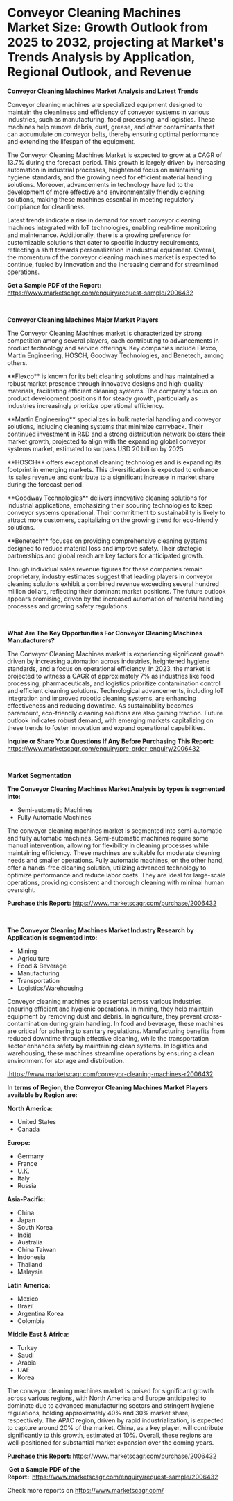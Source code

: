 <p><h1>Conveyor Cleaning Machines Market Size: Growth Outlook from 2025 to 2032, projecting at Market's Trends Analysis by Application, Regional Outlook, and Revenue</h1></p><p><strong>Conveyor Cleaning Machines Market Analysis and Latest Trends</strong></p>
<p><p>Conveyor cleaning machines are specialized equipment designed to maintain the cleanliness and efficiency of conveyor systems in various industries, such as manufacturing, food processing, and logistics. These machines help remove debris, dust, grease, and other contaminants that can accumulate on conveyor belts, thereby ensuring optimal performance and extending the lifespan of the equipment.</p><p>The Conveyor Cleaning Machines Market is expected to grow at a CAGR of 13.7% during the forecast period. This growth is largely driven by increasing automation in industrial processes, heightened focus on maintaining hygiene standards, and the growing need for efficient material handling solutions. Moreover, advancements in technology have led to the development of more effective and environmentally friendly cleaning solutions, making these machines essential in meeting regulatory compliance for cleanliness.</p><p>Latest trends indicate a rise in demand for smart conveyor cleaning machines integrated with IoT technologies, enabling real-time monitoring and maintenance. Additionally, there is a growing preference for customizable solutions that cater to specific industry requirements, reflecting a shift towards personalization in industrial equipment. Overall, the momentum of the conveyor cleaning machines market is expected to continue, fueled by innovation and the increasing demand for streamlined operations.</p></p>
<p><strong>Get a Sample PDF of the Report:&nbsp;</strong> <a href="https://www.marketscagr.com/enquiry/request-sample/2006432?utm_campaign=3115&utm_medium=2&utm_source=Github&utm_content=ia&utm_term=10042025&utm_id=conveyor-cleaning-machines">https://www.marketscagr.com/enquiry/request-sample/2006432</a></p>
<p>&nbsp;</p>
<p><strong>Conveyor Cleaning Machines Major Market Players</strong></p>
<p><p>The Conveyor Cleaning Machines market is characterized by strong competition among several players, each contributing to advancements in product technology and service offerings. Key companies include Flexco, Martin Engineering, HOSCH, Goodway Technologies, and Benetech, among others.</p><p>**Flexco** is known for its belt cleaning solutions and has maintained a robust market presence through innovative designs and high-quality materials, facilitating efficient cleaning systems. The company's focus on product development positions it for steady growth, particularly as industries increasingly prioritize operational efficiency.</p><p>**Martin Engineering** specializes in bulk material handling and conveyor solutions, including cleaning systems that minimize carryback. Their continued investment in R&D and a strong distribution network bolsters their market growth, projected to align with the expanding global conveyor systems market, estimated to surpass USD 20 billion by 2025.</p><p>**HOSCH** offers exceptional cleaning technologies and is expanding its footprint in emerging markets. This diversification is expected to enhance its sales revenue and contribute to a significant increase in market share during the forecast period.</p><p>**Goodway Technologies** delivers innovative cleaning solutions for industrial applications, emphasizing their scouring technologies to keep conveyor systems operational. Their commitment to sustainability is likely to attract more customers, capitalizing on the growing trend for eco-friendly solutions.</p><p>**Benetech** focuses on providing comprehensive cleaning systems designed to reduce material loss and improve safety. Their strategic partnerships and global reach are key factors for anticipated growth.</p><p>Though individual sales revenue figures for these companies remain proprietary, industry estimates suggest that leading players in conveyor cleaning solutions exhibit a combined revenue exceeding several hundred million dollars, reflecting their dominant market positions. The future outlook appears promising, driven by the increased automation of material handling processes and growing safety regulations.</p></p>
<p>&nbsp;</p>
<p><strong>What Are The Key Opportunities For Conveyor Cleaning Machines Manufacturers?</strong></p>
<p><p>The Conveyor Cleaning Machines market is experiencing significant growth driven by increasing automation across industries, heightened hygiene standards, and a focus on operational efficiency. In 2023, the market is projected to witness a CAGR of approximately 7% as industries like food processing, pharmaceuticals, and logistics prioritize contamination control and efficient cleaning solutions. Technological advancements, including IoT integration and improved robotic cleaning systems, are enhancing effectiveness and reducing downtime. As sustainability becomes paramount, eco-friendly cleaning solutions are also gaining traction. Future outlook indicates robust demand, with emerging markets capitalizing on these trends to foster innovation and expand operational capabilities.</p></p>
<p><strong>Inquire or Share Your Questions If Any Before Purchasing This Report:</strong> <a href="https://www.marketscagr.com/enquiry/pre-order-enquiry/2006432?utm_campaign=3115&utm_medium=2&utm_source=Github&utm_content=ia&utm_term=10042025&utm_id=conveyor-cleaning-machines">https://www.marketscagr.com/enquiry/pre-order-enquiry/2006432</a></p>
<p>&nbsp;</p>
<p><strong>Market Segmentation</strong></p>
<p><strong>The Conveyor Cleaning Machines Market Analysis by types is segmented into:</strong></p>
<p><ul><li>Semi-automatic Machines</li><li>Fully Automatic Machines</li></ul></p>
<p><p>The conveyor cleaning machines market is segmented into semi-automatic and fully automatic machines. Semi-automatic machines require some manual intervention, allowing for flexibility in cleaning processes while maintaining efficiency. These machines are suitable for moderate cleaning needs and smaller operations. Fully automatic machines, on the other hand, offer a hands-free cleaning solution, utilizing advanced technology to optimize performance and reduce labor costs. They are ideal for large-scale operations, providing consistent and thorough cleaning with minimal human oversight.</p></p>
<p><strong>Purchase this Report:&nbsp;</strong><a href="https://www.marketscagr.com/purchase/2006432?utm_campaign=3115&utm_medium=2&utm_source=Github&utm_content=ia&utm_term=10042025&utm_id=conveyor-cleaning-machines">https://www.marketscagr.com/purchase/2006432</a></p>
<p>&nbsp;</p>
<p><strong>The Conveyor Cleaning Machines Market Industry Research by Application is segmented into:</strong></p>
<p><ul><li>Mining</li><li>Agriculture</li><li>Food & Beverage</li><li>Manufacturing</li><li>Transportation</li><li>Logistics/Warehousing</li></ul></p>
<p><p>Conveyor cleaning machines are essential across various industries, ensuring efficient and hygienic operations. In mining, they help maintain equipment by removing dust and debris. In agriculture, they prevent cross-contamination during grain handling. In food and beverage, these machines are critical for adhering to sanitary regulations. Manufacturing benefits from reduced downtime through effective cleaning, while the transportation sector enhances safety by maintaining clean systems. In logistics and warehousing, these machines streamline operations by ensuring a clean environment for storage and distribution.</p></p>
<p><a href="https://www.marketscagr.com/conveyor-cleaning-machines-r2006432?utm_campaign=3115&utm_medium=2&utm_source=Github&utm_content=ia&utm_term=10042025&utm_id=conveyor-cleaning-machines">&nbsp;https://www.marketscagr.com/conveyor-cleaning-machines-r2006432</a></p>
<p><strong>In terms of Region, the Conveyor Cleaning Machines Market Players available by Region are:</strong></p>
<p>
    <p> <strong> North America: </strong>
        <ul>
            <li>United States</li>
            <li>Canada</li>
        </ul>
        </p> 
    <p> <strong> Europe: </strong>
        <ul>
            <li>Germany</li>
            <li>France</li>
            <li>U.K.</li>
            <li>Italy</li>
            <li>Russia</li>
        </ul>
        </p> 
    <p> <strong> Asia-Pacific: </strong>
        <ul>
            <li>China</li>
            <li>Japan</li>
            <li>South Korea</li>
            <li>India</li>
            <li>Australia</li>
            <li>China Taiwan</li>
            <li>Indonesia</li>
            <li>Thailand</li>
            <li>Malaysia</li>
        </ul>
        </p> 
    <p> <strong> Latin America: </strong>
        <ul>
            <li>Mexico</li>
            <li>Brazil</li>
            <li>Argentina Korea</li>
            <li>Colombia</li>
        </ul>
        </p> 
    <p> <strong> Middle East & Africa: </strong>
        <ul>
            <li>Turkey</li>
            <li>Saudi</li>
            <li>Arabia</li>
            <li>UAE</li>
            <li>Korea</li>
        </ul>
    </p>
    </p>
<p><p>The conveyor cleaning machines market is poised for significant growth across various regions, with North America and Europe anticipated to dominate due to advanced manufacturing sectors and stringent hygiene regulations, holding approximately 40% and 30% market share, respectively. The APAC region, driven by rapid industrialization, is expected to capture around 20% of the market. China, as a key player, will contribute significantly to this growth, estimated at 10%. Overall, these regions are well-positioned for substantial market expansion over the coming years.</p></p>
<p><strong>Purchase this Report: </strong><a href="https://www.marketscagr.com/purchase/2006432?utm_campaign=3115&utm_medium=2&utm_source=Github&utm_content=ia&utm_term=10042025&utm_id=conveyor-cleaning-machines">https://www.marketscagr.com/purchase/2006432</a></p>
<p>&nbsp;<strong>Get a Sample PDF of the Report:&nbsp;&nbsp;</strong><a href="https://www.marketscagr.com/enquiry/request-sample/2006432?utm_campaign=3115&utm_medium=2&utm_source=Github&utm_content=ia&utm_term=10042025&utm_id=conveyor-cleaning-machines">https://www.marketscagr.com/enquiry/request-sample/2006432</a></p>
<p><strong></strong></p>
<p>Check more reports on <a href="https://www.marketscagr.com/?utm_campaign=3115&utm_medium=2&utm_source=Github&utm_content=ia&utm_term=10042025&utm_id=conveyor-cleaning-machines">https://www.marketscagr.com/</a></p>